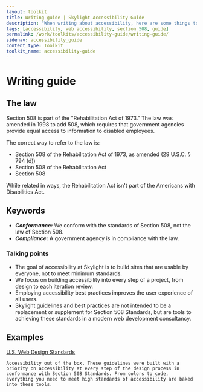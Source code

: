 ```yaml
---
layout: toolkit
title: Writing guide | Skylight Accessibility Guide
description: "When writing about accessibility, here are some things to keep in mind."
tags: [accessibility, web accessibility, section 508, guide]
permalink: /work/toolkits/accessibility-guide/writing-guide/
sidenav: accessibility_guide
content_type: Toolkit
toolkit_name: accessibility-guide
---
```


# Writing guide

## The law

Section 508 is part of the "Rehabilitation Act of 1973." The law was amended in 1998 to add 508, which requires that government agencies provide equal access to information to disabled employees.

The correct way to refer to the law is:

* Section 508 of the Rehabilitation Act of 1973, as amended (29 U.S.C. § 794 (d))
* Section 508 of the Rehabilitation Act
* Section 508

While related in ways, the Rehabilitation Act isn't part of the Americans with Disabilities Act.

## Keywords

* ***Conformance:*** We conform with the standards of Section 508, not the law of Section 508.
* ***Compliance:*** A government agency is in compliance with the law.

### Talking points

* The goal of accessibility at Skylight is to build sites that are usable by everyone, not to meet minimum standards.
* We focus on building accessibility into every step of a project, from design to each iteration review.
* Employing accessibility best practices improves the user experience of all users.
* Skylight guidelines and best practices are not intended to be a replacement or supplement for Section 508 Standards, but are tools to achieving these standards in a modern web development consultancy.

## Examples

[U.S. Web Design Standards](https://playbook.cio.gov/designstandards/)

`Accessibility out of the box. These guidelines were built with a priority on accessibility at every step of the design process in conformance with Section 508 Standards. From colors to code, everything you need to meet high standards of accessibility are baked into these tools.`
